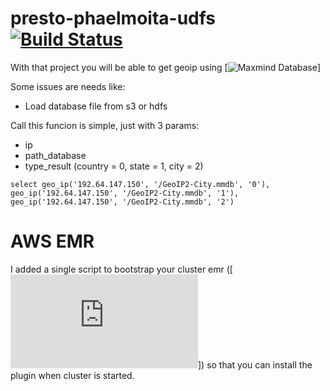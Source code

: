 # presto-phaelmoita-udfs [![Build Status](https://travis-ci.org/phaelmoita/presto-phaelmoita-udfs.svg?branch=master)](https://travis-ci.org/phaelmoita/presto-phaelmoita-udfs)
With that project you will be able to get geoip using [![Maxmind Database](https://dev.maxmind.com/geoip/legacy/geolite/)]

Some issues are needs like:
- Load database file from s3 or hdfs

Call this funcion is simple, just with 3 params:
- ip
- path_database
- type_result (country = 0, state = 1, city = 2)
```
select geo_ip('192.64.147.150', '/GeoIP2-City.mmdb', '0'), geo_ip('192.64.147.150', '/GeoIP2-City.mmdb', '1'), geo_ip('192.64.147.150', '/GeoIP2-City.mmdb', '2')
```

# AWS EMR
I added a single script to bootstrap your cluster emr ([![bootstrap-emr.sh](https://github.com/phaelmoita/presto-phaelmoita-udfs/blob/master/bootstrap-emr.sh)]) so that you can install the plugin when cluster is started.

